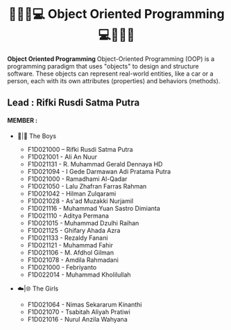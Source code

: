 <h1 align="center">👨🏻‍💻</>💻  Object Oriented Programming  💻</>👨🏻‍💻</h1>

<strong>Object Oriented Programming </strong> Object-Oriented Programming (OOP) is a programming paradigm that uses "objects" to design and structure software. These objects can represent real-world entities, like a car or a person, each with its own attributes (properties) and behaviors (methods).
<h2>Lead : Rifki Rusdi Satma Putra</h2>
<h4>MEMBER :</h4>

- 🤖|🧠 The Boys
  - F1D021000 – Rifki Rusdi Satma Putra
  - F1D021001 - Ali An Nuur
  - F1D021131 - R. Muhammad Gerald Dennaya HD
  - F1D021094 - I Gede Darmawan Adi Pratama Putra
  - F1D021000 - Ramadhami Al-Qadar
  - F1D021050 - Lalu Zhafran Farras Rahman
  - F1D021042 - Hilman Zulqarami
  - F1D021028 - As'ad Muzakki Nurjamil
  - F1D021116 - Muhammad Yuan Sastro Dimianta
  - F1D021110 - Aditya Permana
  - F1D021015 - Muhammad Dzulhi Raihan
  - F1D021125 - Ghifary Ahada Azra
  - F1D021133 - Rezaldy Fanani
  - F1D021121 - Muhammad Fahir
  - F1D021106 - M. Afdhol Gilman
  - F1D021078 - Amdila Rahmadani
  - F1D021000 - Febriyanto
  - F1D022014 - Muhammad Kholilullah

    
- ☁️|🌐 The Girls
  - F1D021064 - Nimas Sekararum Kinanthi
  - F1D021070 - Tsabitah Aliyah Pratiwi
  - F1D021016 - Nurul Anzila Wahyana
